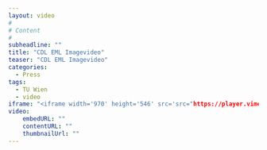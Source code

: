 ```yaml
---
layout: video
#
# Content
#
subheadline: ""
title: "CDL EML Imagevideo"
teaser: "CDL EML Imagevideo"
categories:
  - Press
tags:
  - TU Wien
  - video
iframe: "<iframe width='970' height='546' src='src="https://player.vimeo.com/video/666882491' frameborder='0' allowfullscreen></iframe>"
video:
    embedURL: ""
    contentURL: ""
    thumbnailUrl: ""
---
```

